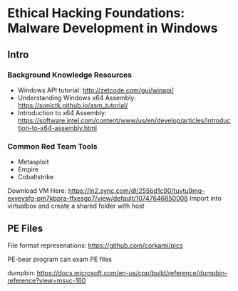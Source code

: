 # Ethical Hacking Foundations: Malware Development in Windows

## Intro

### Background Knowledge Resources
- Windows API tutorial: http://zetcode.com/gui/winapi/
- Understanding Windows x64 Assembly: https://sonictk.github.io/asm_tutorial/
- Introduction to x64 Assembly:
https://software.intel.com/content/www/us/en/develop/articles/introduction-to-x64-assembly.html

### Common Red Team Tools
- Metasploit
- Empire
- Cobaltstrike

Download VM Here: https://ln2.sync.com/dl/255bd1c90/tuvtu9mq-exveysfg-pm7kbpra-tfxesgp7/view/default/10747646850008
Import into virtualbox and create a shared folder with host

## PE Files

File format represenations: https://github.com/corkami/pics

PE-bear program can exam PE files

dumpbin: https://docs.microsoft.com/en-us/cpp/build/reference/dumpbin-reference?view=msvc-160 